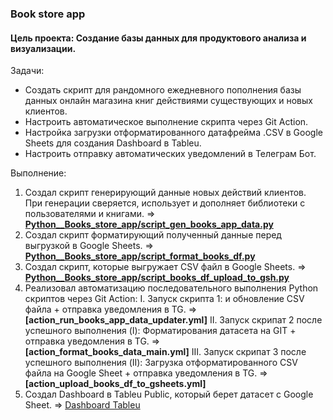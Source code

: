 
### **Book store app**
#### Цель проекта: Создание базы данных для продуктового анализа и визуализации. 

Задачи:
- Создать скрипт для рандомного ежедневного пополнения базы данных онлайн магазина книг действиями существующих и новых клиентов.
- Настроить автоматическое выполнение скрипта через Git Action.
- Настройка загрузки отформатированного датафрейма .CSV в Google Sheets для создания Dashboard в Tableu. 
- Настроить отправку автоматических уведомлений в Телеграм Бот.

Выполнение:
1. Создал скрипт генерирующий данные новых действий клиентов. При генерации сверяется, использует и дополняет библиотеки с пользователями и книгами. => **[Python__Books_store_app/script_gen_books_app_data.py](https://github.com/maxbelokur/Maks-Belokur_Portfolio/blob/main/Python__Books_store_app/script_gen_books_app_data.py)**
2. Создал скрипт форматирующий полученный данные перед выгрузкой в Google Sheets. => **[Python__Books_store_app/script_format_books_df.py](https://github.com/maxbelokur/Maks-Belokur_Portfolio/blob/main/Python__Books_store_app/script_format_books_df.py)**
3. Создал скрипт, которые выгружает CSV файл в Google Sheets. => **[Python__Books_store_app/script_books_df_upload_to_gsh.py](https://github.com/maxbelokur/Maks-Belokur_Portfolio/blob/main/Python__Books_store_app/script_books_df_upload_to_gsheets.py)**
4. Реализовал автоматизацию последовательного выполнения Python скриптов через Git Action:
          I. Запуск скрипта 1: и обновление CSV файла + отправка уведомления в TG. => **[action_run_books_app_data_updater.yml]**
          II. Запуск скрипат 2 после успешного выполнения (I): Форматирования датасета на GIT + отправка уведомления в TG. => **[action_format_books_data_main.yml]**
          III. Запуск скрипат 3 после успешного выполнения (II): Загрузка отформатированного CSV файла на Google Sheet + отправка уведомления в TG. => **[action_upload_books_df_to_gsheets.yml]**
6. Создал Dashboard в Tableu Public, который берет датасет с Google Sheet. => [Dashboard Tableu](https://public.tableau.com/app/profile/maksim.belokur/viz/Book_app_dashboarv_v_1/Dashboard1)

